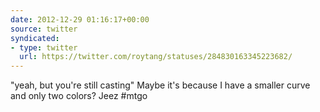 ```yaml
---
date: 2012-12-29 01:16:17+00:00
source: twitter
syndicated:
- type: twitter
  url: https://twitter.com/roytang/statuses/284830163345223682/
---
```


"yeah, but you're still casting" Maybe it's because I have a smaller curve and only two colors? Jeez #mtgo